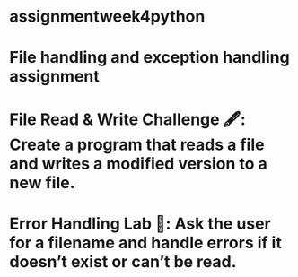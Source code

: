 # assignmentweek4python
# File handling and exception handling assignment

# File Read & Write Challenge 🖋️: Create a program that reads a file and writes a modified version to a new file.


# Error Handling Lab 🧪: Ask the user for a filename and handle errors if it doesn’t exist or can’t be read.

